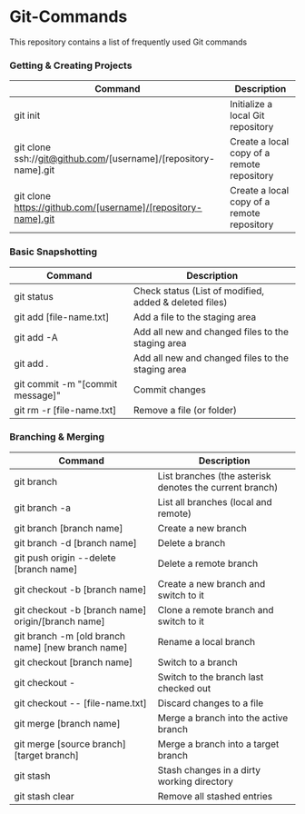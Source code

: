 # Git-Commands
This repository contains a list of frequently used Git commands

### Getting & Creating Projects

| Command | Description |
| ------ | ------ |
| git init | Initialize a local Git repository |
| git clone ssh://git@github.com/[username]/[repository-name].git | Create a local copy of a remote repository |
| git clone https://github.com/[username]/[repository-name].git| Create a local copy of a remote repository |

### Basic Snapshotting
| Command | Description |
| ------ | ------ |
|git status|	Check status (List of modified, added & deleted files)
|git add [file-name.txt]|	Add a file to the staging area
|git add -A|	Add all new and changed files to the staging area
|git add .|	Add all new and changed files to the staging area
|git commit -m "[commit message]"|	Commit changes
|git rm -r [file-name.txt]|	Remove a file (or folder)

### Branching & Merging
| Command | Description |
| ------ | ------ |
|git branch|	List branches (the asterisk denotes the current branch)
|git branch -a|	List all branches (local and remote)
|git branch [branch name]|	Create a new branch
|git branch -d [branch name]|	Delete a branch
|git push origin --delete [branch name]|	Delete a remote branch
|git checkout -b [branch name]|	Create a new branch and switch to it
|git checkout -b [branch name] origin/[branch name]|	Clone a remote branch and switch to it
|git branch -m [old branch name] [new branch name]|	Rename a local branch
|git checkout [branch name]|	Switch to a branch
|git checkout -|	Switch to the branch last checked out
|git checkout -- [file-name.txt]|	Discard changes to a file
|git merge [branch name]|	Merge a branch into the active branch
|git merge [source branch] [target branch]|	Merge a branch into a target branch
|git stash|	Stash changes in a dirty working directory
|git stash clear|	Remove all stashed entries

